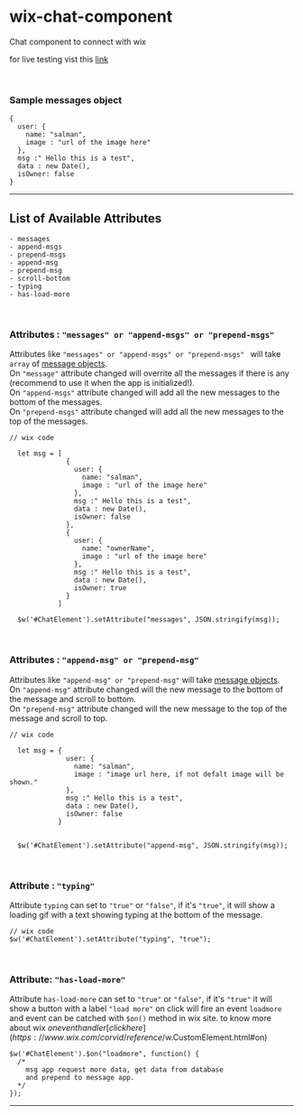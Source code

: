 # wix-chat-component
Chat component to connect with wix

for live testing vist this [link](https://www.test.salman2301.com/)

<br>

### Sample messages object

```
{
  user: {
    name: "salman",
    image : "url of the image here"
  },
  msg :" Hello this is a test",
  data : new Date(),
  isOwner: false
}

```


<hr>

## List of Available Attributes


```
- messages
- append-msgs
- prepend-msgs
- append-msg
- prepend-msg
- scroll-bottom
- typing
- has-load-more
```
<br>

### Attributes : `"messages" or "append-msgs" or "prepend-msgs"`
 Attributes like `"messages" or "append-msgs" or "prepend-msgs" ` will take `array` of [message objects](https://github.com/Salman2301/wix-chat-component#sample-messages-object).\
 On `"message"` attribute changed will overrite all the messages if there is any (recommend to use it when the app is initialized!).\
 On `"append-msgs"` attribute changed will add all the new messages to the bottom of the messages.\
 On `"prepend-msgs"` attribute changed will add all the new messages to the top of the messages.


```
// wix code

  let msg = [
              {
                user: {
                  name: "salman",
                  image : "url of the image here"
                },
                msg :" Hello this is a test",
                data : new Date(),
                isOwner: false
              },
              {
                user: {
                  name: "ownerName",
                  image : "url of the image here"
                },
                msg :" Hello this is a test",
                data : new Date(),
                isOwner: true
              }
            ]

  $w('#ChatElement').setAttribute("messages", JSON.stringify(msg));

```

<br>

### Attributes : `"append-msg" or "prepend-msg"`

Attributes like `"append-msg" or "prepend-msg"` will take [message objects](https://github.com/Salman2301/wix-chat-component#sample-messages-object).\
 On `"append-msg"` attribute changed will the new message to the bottom of the message and scroll to bottom.\
 On `"prepend-msg"` attribute changed will the new message to the top of the message and scroll to top.


```
// wix code

  let msg = {
              user: {
                name: "salman",
                image : "image url here, if not defalt image will be shown."
              },
              msg :" Hello this is a test",
              data : new Date(),
              isOwner: false
            }
            

  $w('#ChatElement').setAttribute("append-msg", JSON.stringify(msg));

```

<br>

### Attribute : `"typing"`
Attribute `typing` can set to `"true"` or `"false"`, if it's `"true"`, it will show a loading gif with a text showing typing at the bottom of the message.

``` 
// wix code
$w('#ChatElement').setAttribute("typing", "true");
```
<br>

### Attribute: `"has-load-more"`

Attribute `has-load-more` can set to `"true"` or `"false"`, if it's `"true"` it will show a button with a label `"load more"` on click will fire an event `loadmore` and event can be catched with `$on()` method in wix site. to know more about wix $on event handler [click here](https://www.wix.com/corvid/reference/$w.CustomElement.html#on)

```
$w('#ChatElement').$on("loadmore", function() {
  /* 
    msg app request more data, get data from database 
    and prepend to message app.
  */
});
```

<hr>

